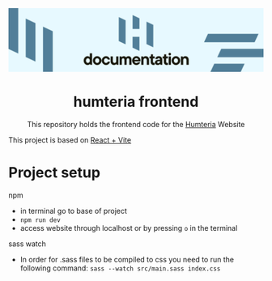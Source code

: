 ![humteria documentation](https://github.com/Humteria/humteria/blob/main/img/HumteriaBannerDoc.png?raw=true)
<div align=center>
    <h1>humteria frontend</h1>

This repository holds the frontend code for the [Humteria](https://github.com/Humteria/humteria) Website
</div>

This project is based on [React + Vite](https://vitejs.dev/)

# Project setup
npm
- in terminal go to base of project
- `npm run dev`
- access website through localhost or by pressing `o` in the terminal

sass watch
- In order for .sass files to be compiled to css you need to run the following command:
`sass --watch src/main.sass index.css`
